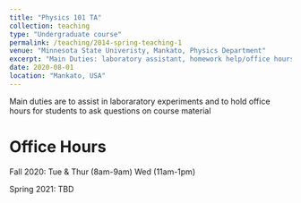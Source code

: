 ```yaml
---
title: "Physics 101 TA"
collection: teaching
type: "Undergraduate course"
permalink: /teaching/2014-spring-teaching-1
venue: "Minnesota State Univeristy, Mankato, Physics Department"
excerpt: "Main Duties: laboratory assistant, homework help/office hours, grading"
date: 2020-08-01
location: "Mankato, USA"
---
```


Main duties are to assist in laboraratory experiments and to hold office hours for students to ask questions on course material

Office Hours
===
Fall 2020: 
Tue & Thur (8am-9am) 
Wed (11am-1pm)

Spring 2021:
TBD
